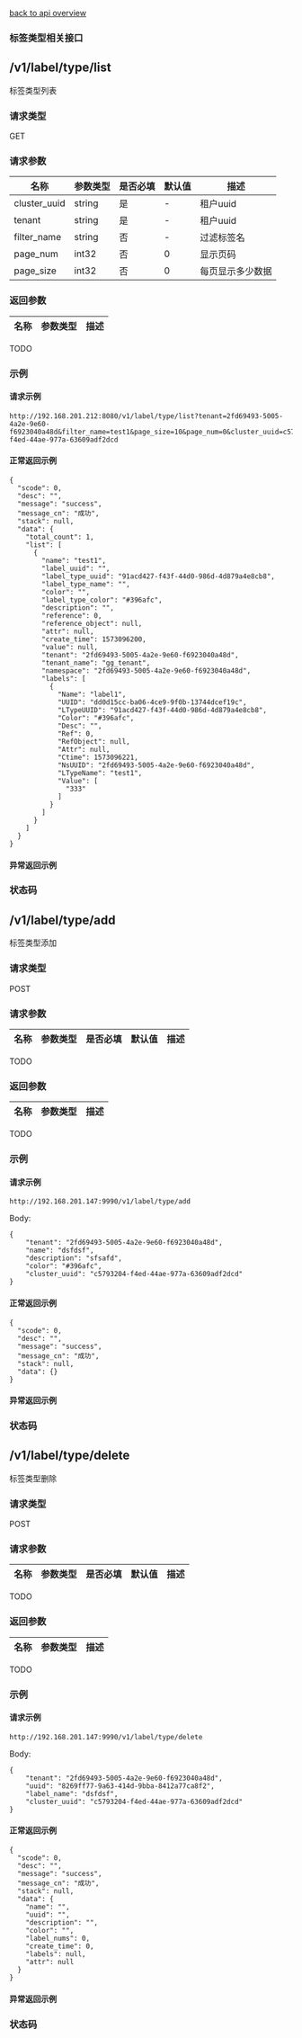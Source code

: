 [back to api overview](../api_overview.md#label_api)

### 标签类型相关接口
## /v1/label/type/list
标签类型列表
### 请求类型
GET

### 请求参数

 名称 | 参数类型 | 是否必填 | 默认值 | 描述
--- |---|---|--- |---
 cluster_uuid|string| 是|-| 租户uuid
 tenant|string| 是|-| 租户uuid
 filter_name|string|否|-|过滤标签名
 page_num|int32|否|0|显示页码
 page_size|int32|否|0|每页显示多少数据
### 返回参数

名称|参数类型|描述
---|---|---
TODO

### 示例

#### 请求示例
```
http://192.168.201.212:8080/v1/label/type/list?tenant=2fd69493-5005-4a2e-9e60-f6923040a48d&filter_name=test1&page_size=10&page_num=0&cluster_uuid=c5793204-f4ed-44ae-977a-63609adf2dcd
```


#### 正常返回示例
```
{
  "scode": 0,
  "desc": "",
  "message": "success",
  "message_cn": "成功",
  "stack": null,
  "data": {
    "total_count": 1,
    "list": [
      {
        "name": "test1",
        "label_uuid": "",
        "label_type_uuid": "91acd427-f43f-44d0-986d-4d879a4e8cb8",
        "label_type_name": "",
        "color": "",
        "label_type_color": "#396afc",
        "description": "",
        "reference": 0,
        "reference_object": null,
        "attr": null,
        "create_time": 1573096200,
        "value": null,
        "tenant": "2fd69493-5005-4a2e-9e60-f6923040a48d",
        "tenant_name": "gg_tenant",
        "namespace": "2fd69493-5005-4a2e-9e60-f6923040a48d",
        "labels": [
          {
            "Name": "label1",
            "UUID": "dd0d15cc-ba06-4ce9-9f0b-13744dcef19c",
            "LTypeUUID": "91acd427-f43f-44d0-986d-4d879a4e8cb8",
            "Color": "#396afc",
            "Desc": "",
            "Ref": 0,
            "RefObject": null,
            "Attr": null,
            "Ctime": 1573096221,
            "NsUUID": "2fd69493-5005-4a2e-9e60-f6923040a48d",
            "LTypeName": "test1",
            "Value": [
              "333"
            ]
          }
        ]
      }
    ]
  }
}
```

#### 异常返回示例

### 状态码


## /v1/label/type/add
标签类型添加
### 请求类型
POST

### 请求参数

 名称 | 参数类型 | 是否必填 | 默认值 | 描述
--- |---|---|--- |---
 TODO


### 返回参数

名称|参数类型|描述
---|---|---
TODO

### 示例

#### 请求示例
```
http://192.168.201.147:9990/v1/label/type/add
```
Body:
```
{
	"tenant": "2fd69493-5005-4a2e-9e60-f6923040a48d",
	"name": "dsfdsf",
	"description": "sfsafd",
	"color": "#396afc",
	"cluster_uuid": "c5793204-f4ed-44ae-977a-63609adf2dcd"
}
```

#### 正常返回示例
```
{
  "scode": 0,
  "desc": "",
  "message": "success",
  "message_cn": "成功",
  "stack": null,
  "data": {}
}
```

#### 异常返回示例

### 状态码


## /v1/label/type/delete
标签类型删除
### 请求类型
POST

### 请求参数

 名称 | 参数类型 | 是否必填 | 默认值 | 描述
--- |---|---|--- |---
 TODO


### 返回参数

名称|参数类型|描述
---|---|---
TODO

### 示例

#### 请求示例
```
http://192.168.201.147:9990/v1/label/type/delete
```
Body:
```
{
	"tenant": "2fd69493-5005-4a2e-9e60-f6923040a48d",
	"uuid": "8269ff77-9a63-414d-9bba-8412a77ca8f2",
	"label_name": "dsfdsf",
	"cluster_uuid": "c5793204-f4ed-44ae-977a-63609adf2dcd"
}
```

#### 正常返回示例
```
{
  "scode": 0,
  "desc": "",
  "message": "success",
  "message_cn": "成功",
  "stack": null,
  "data": {
    "name": "",
    "uuid": "",
    "description": "",
    "color": "",
    "label_nums": 0,
    "create_time": 0,
    "labels": null,
    "attr": null
  }
}
```

#### 异常返回示例

### 状态码


